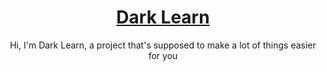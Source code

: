 <div align="center">
  <h1><a href="https://Darklearn.net">Dark Learn</a></h1>
  <p>Hi, I'm Dark Learn, a project that's supposed to make a lot of things easier for you</p>
</div>
